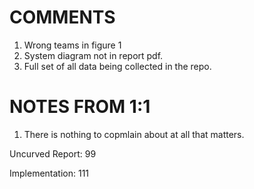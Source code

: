 # COMMENTS

1. Wrong teams in figure 1
2. System diagram not in report pdf.
3. Full set of all data being collected in the repo.

# NOTES FROM 1:1

1. There is nothing to copmlain about at all that matters.

Uncurved Report: 99

Implementation: 111
